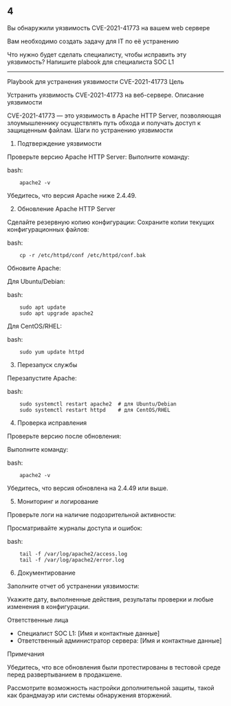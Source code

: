 ## 4

Вы обнаружили уязвимость CVE-2021-41773 на вашем web сервере

Вам необходимо создать задачу для IT по её устранению

Что нужно будет сделать специалисту, чтобы исправить эту уязвимость? Напишите plabook для специалиста SOC L1

___

Playbook для устранения уязвимости CVE-2021-41773
Цель

Устранить уязвимость CVE-2021-41773 на веб-сервере.
Описание уязвимости

CVE-2021-41773 — это уязвимость в Apache HTTP Server, позволяющая злоумышленнику осуществлять путь обхода и получать доступ к защищенным файлам.
Шаги по устранению уязвимости
1. Подтверждение уязвимости

 Проверьте версию Apache HTTP Server:
 Выполните команду:

 bash:

        apache2 -v
        
 Убедитесь, что версия Apache ниже 2.4.49.

2. Обновление Apache HTTP Server

 Сделайте резервную копию конфигурации:
 Сохраните копии текущих конфигурационных файлов:

 bash:

        cp -r /etc/httpd/conf /etc/httpd/conf.bak
        
Обновите Apache:

 Для Ubuntu/Debian:

 bash:

        sudo apt update
        sudo apt upgrade apache2
        
 Для CentOS/RHEL:

 bash:

        sudo yum update httpd
        
3. Перезапуск службы

 Перезапустите Apache:

 bash:

        sudo systemctl restart apache2  # для Ubuntu/Debian
        sudo systemctl restart httpd    # для CentOS/RHEL
        
4. Проверка исправления

 Проверьте версию после обновления:

 Выполните команду:

 bash:

        apache2 -v
        
Убедитесь, что версия обновлена на 2.4.49 или выше.

5. Мониторинг и логирование

 Проверьте логи на наличие подозрительной активности:

 Просматривайте журналы доступа и ошибок:

 bash:

        tail -f /var/log/apache2/access.log
        tail -f /var/log/apache2/error.log
        
6. Документирование

 Заполните отчет об устранении уязвимости:

 Укажите дату, выполненные действия, результаты проверки и любые изменения в конфигурации.

 Ответственные лица
 - Специалист SOC L1: [Имя и контактные данные]
 - Ответственный администратор сервера: [Имя и контактные данные]
        
Примечания

 Убедитесь, что все обновления были протестированы в тестовой среде перед развертыванием в продакшене.

 Рассмотрите возможность настройки дополнительной защиты, такой как брандмауэр или системы обнаружения вторжений.

